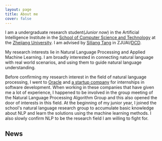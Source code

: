 ```yaml
---
layout: page
title: About me
cover: false
---
```


  I am a undergraduate research student(_Junior now_) in the Artificial Intelligence 
Institute in the [School of Computer Science and Technology](http://www.cs.zju.edu.cn/) at 
the [Zhejiang University](http://www.zju.edu.cn/). I am advised by [Siliang Tang](https://person.zju.edu.cn/siliang) in ZJUAI/[DCD](http://www.dcd.zju.edu.cn/). 

  My research interests lie in Natural Language Processing and Applied Machine 
Learning. I am broadly interested in connecting natural language with real 
world scenarios, and using them to guide natural language understanding.

Before confirming my research interest in the field of natural language processing, 
I went to [Oracle](https://www.oracle.com/cn/index.html) and [a startup company](https://www.eigentech.ai/en/) for internships in software development. 
When working in these companies that have given me a lot of experience, I happened to be 
involved in the group meeting of the Natural Language Processing Algorithm Group 
and this also opened the door of interests in this field. At the beginning of my 
junior year, I joined the school's natural language research group to accumulate 
basic knowledge about NLP and learn the solutions using the machine learning methods. 
I also slowly confirm NLP to be the research field I am willing to fight for.

## News


